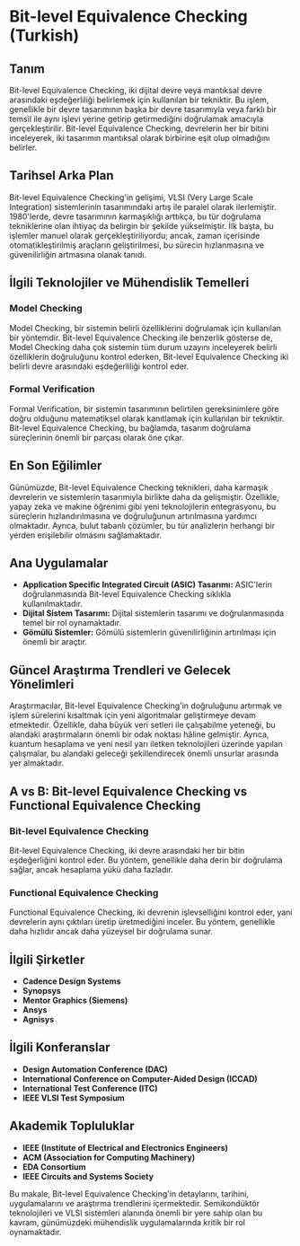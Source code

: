 # Bit-level Equivalence Checking (Turkish)

## Tanım

Bit-level Equivalence Checking, iki dijital devre veya mantıksal devre arasındaki eşdeğerliliği belirlemek için kullanılan bir tekniktir. Bu işlem, genellikle bir devre tasarımının başka bir devre tasarımıyla veya farklı bir temsil ile aynı işlevi yerine getirip getirmediğini doğrulamak amacıyla gerçekleştirilir. Bit-level Equivalence Checking, devrelerin her bir bitini inceleyerek, iki tasarımın mantıksal olarak birbirine eşit olup olmadığını belirler.

## Tarihsel Arka Plan

Bit-level Equivalence Checking'in gelişimi, VLSI (Very Large Scale Integration) sistemlerinin tasarımındaki artış ile paralel olarak ilerlemiştir. 1980'lerde, devre tasarımının karmaşıklığı arttıkça, bu tür doğrulama tekniklerine olan ihtiyaç da belirgin bir şekilde yükselmiştir. İlk başta, bu işlemler manuel olarak gerçekleştiriliyordu; ancak, zaman içerisinde otomatikleştirilmiş araçların geliştirilmesi, bu sürecin hızlanmasına ve güvenilirliğin artmasına olanak tanıdı.

## İlgili Teknolojiler ve Mühendislik Temelleri

### Model Checking

Model Checking, bir sistemin belirli özelliklerini doğrulamak için kullanılan bir yöntemdir. Bit-level Equivalence Checking ile benzerlik gösterse de, Model Checking daha çok sistemin tüm durum uzayını inceleyerek belirli özelliklerin doğruluğunu kontrol ederken, Bit-level Equivalence Checking iki belirli devre arasındaki eşdeğerliliği kontrol eder.

### Formal Verification

Formal Verification, bir sistemin tasarımının belirtilen gereksinimlere göre doğru olduğunu matematiksel olarak kanıtlamak için kullanılan bir tekniktir. Bit-level Equivalence Checking, bu bağlamda, tasarım doğrulama süreçlerinin önemli bir parçası olarak öne çıkar.

## En Son Eğilimler

Günümüzde, Bit-level Equivalence Checking teknikleri, daha karmaşık devrelerin ve sistemlerin tasarımıyla birlikte daha da gelişmiştir. Özellikle, yapay zeka ve makine öğrenimi gibi yeni teknolojilerin entegrasyonu, bu süreçlerin hızlandırılmasına ve doğruluğunun artırılmasına yardımcı olmaktadır. Ayrıca, bulut tabanlı çözümler, bu tür analizlerin herhangi bir yerden erişilebilir olmasını sağlamaktadır.

## Ana Uygulamalar

- **Application Specific Integrated Circuit (ASIC) Tasarımı:** ASIC'lerin doğrulanmasında Bit-level Equivalence Checking sıklıkla kullanılmaktadır.
- **Dijital Sistem Tasarımı:** Dijital sistemlerin tasarımı ve doğrulanmasında temel bir rol oynamaktadır.
- **Gömülü Sistemler:** Gömülü sistemlerin güvenilirliğinin artırılması için önemli bir araçtır.

## Güncel Araştırma Trendleri ve Gelecek Yönelimleri

Araştırmacılar, Bit-level Equivalence Checking'in doğruluğunu artırmak ve işlem sürelerini kısaltmak için yeni algoritmalar geliştirmeye devam etmektedir. Özellikle, daha büyük veri setleri ile çalışabilme yeteneği, bu alandaki araştırmaların önemli bir odak noktası hâline gelmiştir. Ayrıca, kuantum hesaplama ve yeni nesil yarı iletken teknolojileri üzerinde yapılan çalışmalar, bu alandaki geleceği şekillendirecek önemli unsurlar arasında yer almaktadır.

## A vs B: Bit-level Equivalence Checking vs Functional Equivalence Checking

### Bit-level Equivalence Checking

Bit-level Equivalence Checking, iki devre arasındaki her bir bitin eşdeğerliğini kontrol eder. Bu yöntem, genellikle daha derin bir doğrulama sağlar, ancak hesaplama yükü daha fazladır.

### Functional Equivalence Checking

Functional Equivalence Checking, iki devrenin işlevselliğini kontrol eder, yani devrelerin aynı çıktıları üretip üretmediğini inceler. Bu yöntem, genellikle daha hızlıdır ancak daha yüzeysel bir doğrulama sunar.

## İlgili Şirketler

- **Cadence Design Systems**
- **Synopsys**
- **Mentor Graphics (Siemens)**
- **Ansys**
- **Agnisys**

## İlgili Konferanslar

- **Design Automation Conference (DAC)**
- **International Conference on Computer-Aided Design (ICCAD)**
- **International Test Conference (ITC)**
- **IEEE VLSI Test Symposium**

## Akademik Topluluklar

- **IEEE (Institute of Electrical and Electronics Engineers)**
- **ACM (Association for Computing Machinery)**
- **EDA Consortium**
- **IEEE Circuits and Systems Society**

Bu makale, Bit-level Equivalence Checking'in detaylarını, tarihini, uygulamalarını ve araştırma trendlerini içermektedir. Semikondüktör teknolojileri ve VLSI sistemleri alanında önemli bir yere sahip olan bu kavram, günümüzdeki mühendislik uygulamalarında kritik bir rol oynamaktadır.